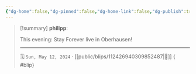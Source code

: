 ```yaml
---
{"dg-home":false,"dg-pinned":false,"dg-home-link":false,"dg-publish":true,"type":"blip","disabled rules":["yaml-title","yaml-title-alias","file-name-heading"],"title":"philipp on mastodon @ 2024-05-12","created-date":"2024-05-12T07:29:27","id":112426940309852480,"updated-date":"2025-05-02T08:50:44","dg-path":"blips/112426940309852487.md","permalink":"/blips/112426940309852487/","dgPassFrontmatter":true,"created":"2024-05-12T07:29:27","updated":"2025-05-02T08:50:44"}
---
```


> [!summary] **philipp**:
>
> This evening: Stay Forever live in Oberhausen!
> - - -
>
> 🗓️ `Sun, May 12, 2024` · [[public/blips/112426940309852487\|🔗]]
{ #blip}

